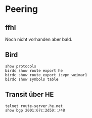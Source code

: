 # Peering

## ffhl
Noch nicht vorhanden aber bald.

## Bird
```
show protocols
birdc show route export he
birdc show route export icvpn_weimar1
birdc show symbols table
```

## Transit über HE

```
telnet route-server.he.net
show bgp 2001:67c:2d50::/48
```
